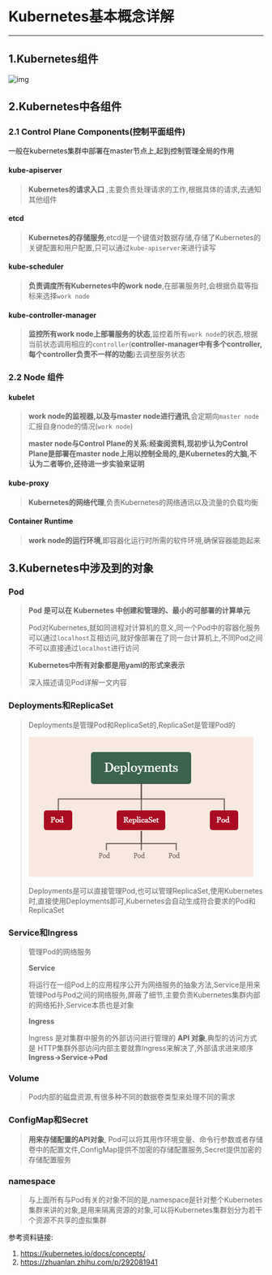 # Kubernetes基本概念详解

----

## 1.Kubernetes组件

![img](https://cdn.nlark.com/yuque/0/2022/svg/22380443/1656509502594-fb6cebd0-239e-43d6-b59e-5093954f9957.svg)

## 2.Kubernetes中各组件

### 2.1 Control Plane Components(控制平面组件)

一般在kubernetes集群中部署在master节点上,起到控制管理全局的作用

#### kube-apiserver

> **Kubernetes的请求入口** ,主要负责处理请求的工作,根据具体的请求,去通知其他组件

#### etcd 

>**Kubernetes的存储服务**,etcd是一个键值对数据存储,存储了Kubernetes的关键配置和用户配置,只可以通过`kube-apiserver`来进行读写

#### kube-scheduler

>**负责调度所有Kubernetes中的work node**,在部署服务时,会根据负载等指标来选择`work node`

#### kube-controller-manager

>**监控所有work node上部署服务的状态**,监控着所有`work node`的状态,根据当前状态调用相应的`controller`(**controller-manager中有多个controller,每个controller负责不一样的功能**)去调整服务状态

### 2.2 Node 组件 

#### kubelet

>**work node的监视器,以及与master node进行通讯**,会定期向`master node`汇报自身node的情况(`work node`)
>
>**master node与Control Plane的关系:经查阅资料,现初步认为Control Plane是部署在master node上用以控制全局的,是Kubernetes的大脑,不认为二者等价,还待进一步实验来证明**

#### kube-proxy 

>**Kubernetes的网络代理**,负责Kubernetes的网络通讯以及流量的负载均衡

#### Container Runtime

>**work node的运行环境**,即容器化运行时所需的软件环境,确保容器能跑起来



## 3.Kubernetes中涉及到的对象

### Pod

>**Pod 是可以在 Kubernetes 中创建和管理的、最小的可部署的计算单元**
>
>Pod对Kubernetes,就如同进程对计算机的意义,同一个Pod中的容器化服务可以通过`localhost`互相访问,就好像部署在了同一台计算机上,不同Pod之间不可以直接通过`localhost`进行访问
>
>**Kubernetes中所有对象都是用yaml的形式来表示**
>
>深入描述请见Pod详解一文内容

### Deployments和ReplicaSet

>Deployments是管理Pod和ReplicaSet的,ReplicaSet是管理Pod的
>
>![img](./img/Deployments.png)
>
>Deployments是可以直接管理Pod,也可以管理ReplicaSet,使用Kubernetes时,直接使用Deployments即可,Kubernetes会自动生成符合要求的Pod和ReplicaSet

### Service和Ingress

>管理Pod的网络服务
>
>**Service**
>
>将运行在一组Pod上的应用程序公开为网络服务的抽象方法,Service是用来管理Pod与Pod之间的网络服务,屏蔽了细节,主要负责Kubernetes集群内部的网络拓扑,Service本质也是对象
>
>**Ingress**
>
>Ingress 是对集群中服务的外部访问进行管理的 **API 对象**,典型的访问方式是 HTTP集群外部访问内部主要就靠Ingress来解决了,外部请求进来顺序**Ingress->Service->Pod**

### Volume

>Pod内部的磁盘资源,有很多种不同的数据卷类型来处理不同的需求

### ConfigMap和Secret

>**用来存储配置的API对象**, Pod可以将其用作环境变量、命令行参数或者存储卷中的配置文件,ConfigMap提供不加密的存储配置服务,Secret提供加密的存储配置服务

### namespace

>与上面所有与Pod有关的对象不同的是,namespace是针对整个Kubernetes集群来讲的对象,是用来隔离资源的对象,可以将Kubernetes集群划分为若干个资源不共享的虚拟集群



参考资料链接:

1. https://kubernetes.io/docs/concepts/
2. https://zhuanlan.zhihu.com/p/292081941